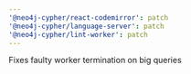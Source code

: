 ```yaml
---
'@neo4j-cypher/react-codemirror': patch
'@neo4j-cypher/language-server': patch
'@neo4j-cypher/lint-worker': patch
---
```


Fixes faulty worker termination on big queries
